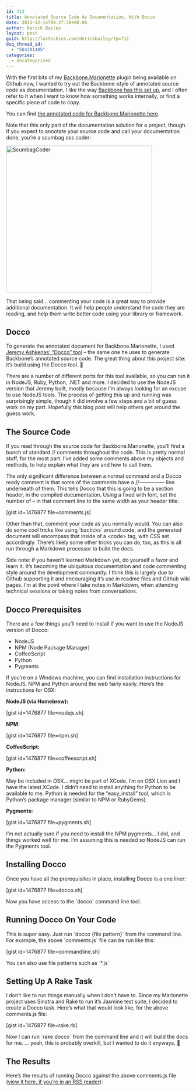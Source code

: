 ```yaml
---
id: 712
title: Annotated Source Code As Documentation, With Docco
date: 2011-12-14T09:27:59+00:00
author: Derick Bailey
layout: post
guid: http://lostechies.com/derickbailey/?p=712
dsq_thread_id:
  - "504301405"
categories:
  - Uncategorized
---
```

With the first bits of my [Backbone.Marionette](https://github.com/derickbailey/backbone.marionette) plugin being available on Github now, I wanted to try out the Backbone-style of annotated source code as documentation. I like the way [Backbone has this set up](http://backbonejs.org/docs/backbone.html), and I often refer to it when I want to know how something works internally, or find a specific piece of code to copy.

You can find [the annotated code for Backbone.Marionette here](http://derickbailey.github.com/backbone.marionette/docs/backbone.marionette.html).

Note that this only part of the documentation solution for a project, though. If you expect to annotate your source code and call your documentation done, you&#8217;re a scumbag oss coder:

<img title="ScumbagCoder.jpg" src="http://lostechies.com/derickbailey/files/2011/12/ScumbagCoder.jpg" border="0" alt="ScumbagCoder" width="400" height="402" />

That being said… commenting your code is a great way to provide additional documentation. It will help people understand the code they are reading, and help them write better code using your library or framework.

## Docco

To generate the annotated document for Backbone.Marionette, I used [Jeremy Ashkenas&#8217; &#8220;Docco&#8221; tool](http://jashkenas.github.com/docco/) &#8211; the same one he uses to generate Backbone&#8217;s annotated source code. The great thing about this project site: it&#8217;s build using the Docco tool. 🙂

There are a number of different ports for this tool available, so you can run it in NodeJS, Ruby, Python, .NET and more. I decided to use the NodeJS version that Jeremy built, mostly because I&#8217;m always looking for an excuse to use NodeJS tools. The process of getting this up and running was surprisingly simple, though it did involve a few steps and a bit of guess work on my part. Hopefully this blog post will help others get around the guess work.

## The Source Code

If you read through the source code for Backbone.Marionette, you&#8217;ll find a bunch of standard // comments throughout the code. This is pretty normal stuff, for the most part. I&#8217;ve added some comments above my objects and methods, to help explain what they are and how to call them.

The only significant difference between a normal command and a Docco ready comment is that some of the comments have a //&#8212;&#8212;&#8212;&#8212;&#8212; line underneath of them. This tells Docco that this is going to be a section header, in the compiled documentation. Using a fixed with font, set the number of &#8211; in that comment line to the same width as your header title:

[gist id=1476877 file=comments.js]

Other than that, comment your code as you normally would. You can also do some cool tricks like using \`bacticks\` around code, and the generated document will encompass that inside of a &lt;code&gt; tag, with CSS set accordingly. There&#8217;s likely some other tricks you can do, too, as this is all run through a Markdown processor to build the docs.

Side note: if you haven&#8217;t learned Markdown yet, do yourself a favor and learn it. It&#8217;s becoming the ubiquitous documentation and code commenting style around the development community. I think this is largely due to Github supporting it and encouraging it&#8217;s use in readme files and Github wiki pages. I&#8217;m at the point where I take notes in Markdown, when attending technical sessions or taking notes from conversations.

## Docco Prerequisites

There are a few things you&#8217;ll need to install if you want to use the NodeJS version of Docco:

  * NodeJS
  * NPM (Node Package Manager)
  * CoffeeScript
  * Python
  * Pygments

If you&#8217;re on a Windows machine, you can find installation instructions for NodeJS, NPM and Python around the web fairly easily. Here&#8217;s the instructions for OSX:

**NodeJS (via Homebrew):**

[gist id=1476877 file=nodejs.sh]

**NPM:**

[gist id=1476877 file=npm.sh]

**CoffeeScript:**

[gist id=1476877 file=coffeescript.sh]

**Python:** 

May be included in OSX… might be part of XCode. I&#8217;m on OSX Lion and I have the latest XCode. I didn&#8217;t need to install anything for Python to be available to me. Python is needed for the &#8220;easy_install&#8221; tool, which is Python&#8217;s package manager (similar to NPM or RubyGems).

**Pygments:**

[gist id=1476877 file=pygments.sh]

I&#8217;m not actually sure if you need to install the NPM pygments… I did, and things worked well for me. I&#8217;m assuming this is needed so NodeJS can run the Pygments tool.

## Installing Docco

Once you have all the prerequisites in place, installing Docco is a one liner:

[gist id=1476877 file=docco.sh]

Now you have access to the \`docco\` command line tool.

## Running Docco On Your Code

This is super easy. Just run \`docco {file pattern}\` from the command line. For example, the above \`comments.js\` file can be run like this:

[gist id=1476877 file=commandline.sh]

You can also use file patterns such as \`*.js\`

## Setting Up A Rake Task

I don&#8217;t like to run things manually when I don&#8217;t have to. Since my Marionette project uses Sinatra and Rake to run it&#8217;s Jasmine test suite, I decided to create a Docco task. Here&#8217;s what that would look like, for the above comments.js file:

[gist id=1476877 file=rake.rb]

Now I can run \`rake docco\` from the command line and it will build the docs for me. … yeah, this is probably overkill, but I wanted to do it anyways. 🙂

## The Results

Here&#8217;s the results of running Docco against the above comments.js file ([view it here, if you&#8217;re in an RSS reader](http://jsfiddle.net/eHEPS/)):
